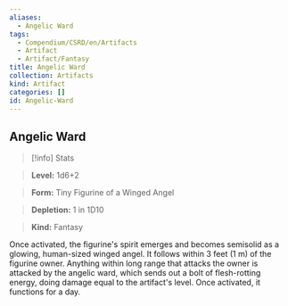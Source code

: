 ```yaml
---
aliases:
  - Angelic Ward
tags:
  - Compendium/CSRD/en/Artifacts
  - Artifact
  - Artifact/Fantasy
title: Angelic Ward
collection: Artifacts
kind: Artifact
categories: []
id: Angelic-Ward
---
```

## Angelic Ward    
>[!info] Stats    
> **Level:** 1d6+2    
> **Form:** Tiny Figurine of a Winged Angel    
> **Depletion:** 1 in 1D10    
> **Kind:** Fantasy  
    
Once activated, the figurine's spirit emerges and becomes semisolid as a glowing, human-sized winged angel. It follows within 3 feet (1 m) of the figurine owner. Anything within long range that attacks the owner is attacked by the angelic ward, which sends out a bolt of flesh-rotting energy, doing damage equal to the artifact's level. Once activated, it functions for a day.
